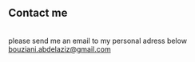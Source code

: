 
## Contact me
<br>
please send me an email to my personal adress below
<a href="bouziani.abdelaziz@gmail.com">bouziani.abdelaziz@gmail.com</a>

